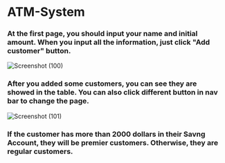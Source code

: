 # ATM-System
### At the first page, you should input your name and initial amount. When you input all the information, just click "Add customer" button.
![Screenshot (100)](https://user-images.githubusercontent.com/43207918/65277688-77e8c980-daf8-11e9-86bf-c16f092635da.png)

### After you added some customers, you can see they are showed in the table. You can also click different button in nav bar to change the page.
![Screenshot (101)](https://user-images.githubusercontent.com/43207918/65278081-56d4a880-daf9-11e9-8a53-360983154fab.png)

### If the customer has more than 2000 dollars in their Savng Account, they will be premier customers. Otherwise, they are regular customers.
